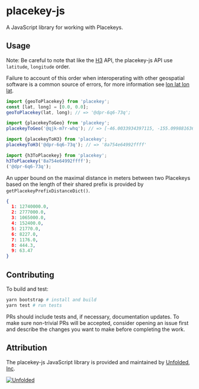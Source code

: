 # placekey-js

A JavaScript library for working with Placekeys.

## Usage

Note: Be careful to note that like the [H3](https://h3geo.org/) API, the placekey-js API use `latitude`, `longitude` order.

Failure to account of this order when interoperating with other geospatial software is a common source of errors, for more information see [lon lat lon lat](https://macwright.com/lonlat/).

```js
import {geoToPlacekey} from 'placekey';
const [lat, long] = [0.0, 0.0];
geoToPlacekey(lat, long); // => '@dpr-6q6-73q';
```

```js
import {placekeyToGeo} from 'placekey';
placekeyToGeo('@qjk-m7r-whq'); // => [-46.0033934397115, -155.09988163615031]
```

```js
import {placekeyToH3} from 'placekey';
placekeyToH3('@dpr-6q6-73q'); // => '8a754e64992ffff'
```

```js
import {h3ToPlacekey} from 'placekey';
h3ToPlacekey('8a754e64992ffff');
('@dpr-6q6-73q');
```

An upper bound on the maximal distance in meters between two Placekeys based on the length of their shared prefix is provided by `getPlacekeyPrefixDistanceDict()`.

```json
{
  1: 12740000.0,
  2: 2777000.0,
  3: 1065000.0,
  4: 152400.0,
  5: 21770.0,
  6: 8227.0,
  7: 1176.0,
  8: 444.3,
  9: 63.47
}
```

## Contributing

To build and test:
```sh
yarn bootstrap # install and build
yarn test # run tests
```

PRs should include tests and, if necessary, documentation updates. To make sure non-trivial PRs will be accepted, consider opening an issue first and describe the changes you want to make before completing the work.

## Attribution

The placekey-js JavaScript library is provided and maintained by [Unfolded, Inc](https://unfolded.ai).

[![Unfolded](docs/unfolded-logo.png?raw=true)](https://unfolded.ai)
